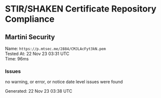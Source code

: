 # STIR/SHAKEN Certificate Repository Compliance

## Martini Security

Name: `https://p.mtsec.me/2884/CMJLAcFyt3kN.pem`\
Tested At: 22 Nov 23 03:31 UTC\
Time: 96ms

### Issues

no warning, or error, or notice date level issues were found

Generated: 22 Nov 23 03:38 UTC